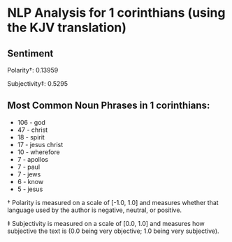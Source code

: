 # NLP Analysis for 1 corinthians (using the KJV translation)

## Sentiment

Polarity†: 0.13959

Subjectivity‡: 0.5295

## Most Common Noun Phrases in 1 corinthians:

 * 106	-  god
 * 47	-  christ
 * 18	-  spirit
 * 17	-  jesus christ
 * 10	-  wherefore
 * 7	-  apollos
 * 7	-  paul
 * 7	-  jews
 * 6	-  know
 * 5	-  jesus


† Polarity is measured on a scale of [-1.0, 1.0] and measures whether that language used by the author is negative, neutral, or positive.

‡ Subjectivity is measured on a scale of [0.0, 1.0] and measures how subjective the text is (0.0 being very objective; 1.0 being very subjective).
